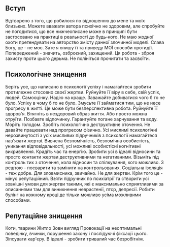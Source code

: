 ## Вступ
Відтворено з того, що робилося по відношенню до мене та моїх близьких.
Можете вважати автора психічно не здоровим, але спробуйте не погодитися, що все нижчеописане може в принципі бути застосовано на практиці в реальності до будь-кого.
Не маю жодної охоти претендувати на авторство змісту данної злочинної моделі. Слава Богу, це - не моє. Зате я опишу її та приведу МОЇ способи протидії. 
Попереджений - значить, озброєний, захищений. Ця робота - зброя захисту проти цього дерьма.
Не полініться прочитати та засвоїти.
## Психологічне знищення
Беріть усе, що написано в психології успіху і намагайтеся зробити протилежне стосовно своєї жертви. Руйнуйте її віру в себе, свій успіх, людей. Самооцінку. Надію на краще. Заважайте добиватися чого б то не було. Успіху в чому б то не було.
Змусьте її займатися тим, що не несе прогресу в житті. Це може бути безперспективна робота.
Руйнуйте її здоров'я. Втягніть в нездоровий образ життя. Або просто можна отруїти. Позбавте відпочинку. Гарантуйте погане харчування та воду. Моріть голодом.
Зробіть психологічно деструктивне оточення.
Не давайте працювати над прогресом фізично.
Усі мислимі психологічні нерозвинутості з усіх мисливих підручників з психології намагайтеся нав'язати жертві. Вивчена безпомічність, безпомічна особистість, уникання відповідальності, усі можливі особистісні когнітивні викривлення.
Крадіть час та енергію.
Зробити усі в ідеалі відносини та просто контакти жертви деструктивними та негативними. Візьміть під контроль тих з оточення, кола відносин та спілкування, кого можливо. З рештою - посварити та замінити на контрольованих. Соціальна ізоляція - теж добре. Для зловмисника, звичайно. Не для жертви. Крім того це - мінус репутаційний.
Взяти підручник по психіатрії та створити усі зовнішні умови для жертви такими, які є максимально сприятливими за описаннями там для виникнення неврастенії, птср, депресії.
Робити булінг на кожному кроці де тільки можливо усіма можливими способами.
## Репутаційне знищення
Коти, тварини
Житло 
Зовн вигляд
Провокації на неоптимальні поведінку, вчинки, порушення закону і послідуючі фіксації цього.
Зіпсувати кар'єру. В ідеалі - зробити тривалий час безробітнім.